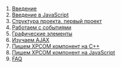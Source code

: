1.  [Введение](XUL_Введение)
2.  [Введение в JavaScript](XUL_Введение_в_JavaScript)
3.  [Структура проекта, первый проект](XUL_Первый_Проект)
4.  [Работаем с событиями](XUL_Работаем_с_событиями)
5.  [Графические элементы](XUL_Графические_Элементы)
6.  [Изучаем AJAX](XUL_AJAX)
7.  [Пишем XPCOM компонент на C++](XUL_XPCOM)
8.  [Пишем XPCOM компонент на
    JavaScript](XUL_XPCOM_JavaScript)
9.  [FAQ](XUL_FAQ)

